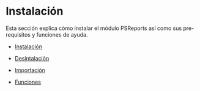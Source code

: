 # Instalación

Esta sección explica cómo instalar el módulo PSReports así como sus pre-requisitos y funciones de ayuda.

* [Instalación](Installing-PSRreports.md)

* [Desintalación](Uninstalling-PSRreports.md)

* [Importación](Importing-PSRreports.md)

* [Funciones](Get-Command-PSRreports.md)